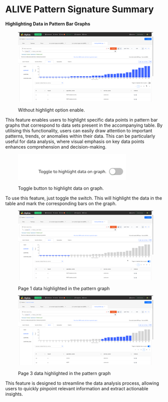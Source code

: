 # ALIVE Pattern Signature Summary

#### Highlighting Data in Pattern Bar Graphs

<figure><img src="../../.gitbook/assets/image (476).png" alt=""><figcaption><p>Without highlight option enable.</p></figcaption></figure>

This feature enables users to highlight specific data points in pattern bar graphs that correspond to data sets present in the accompanying table. By utilising this functionality, users can easily draw attention to important patterns, trends, or anomalies within their data. This can be particularly useful for data analysis, where visual emphasis on key data points enhances comprehension and decision-making.&#x20;

<figure><img src="../../.gitbook/assets/image (475).png" alt=""><figcaption><p>Toggle button to highlight data on graph.</p></figcaption></figure>

To use this feature, just toggle the switch. This will highlight the data in the table and mark the corresponding bars on the graph.

<figure><img src="../../.gitbook/assets/image (477).png" alt=""><figcaption><p>Page 1 data highlighted in the pattern graph</p></figcaption></figure>

<figure><img src="../../.gitbook/assets/image (479).png" alt=""><figcaption><p>Page 3 data highlighted in the pattern graph</p></figcaption></figure>

This feature is designed to streamline the data analysis process, allowing users to quickly pinpoint relevant information and extract actionable insights.

